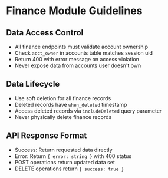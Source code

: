 # Finance Module Guidelines

## Data Access Control
- All finance endpoints must validate account ownership
- Check `acct_owner` in accounts table matches session uid
- Return 400 with error message on access violation
- Never expose data from accounts user doesn't own

## Data Lifecycle
- Use soft deletion for all finance records
- Deleted records have `when_deleted` timestamp
- Access deleted records via `includeDeleted` query parameter
- Never physically delete finance records

## API Response Format
- Success: Return requested data directly
- Error: Return `{ error: string }` with 400 status
- POST operations return updated data set
- DELETE operations return `{ success: true }`
